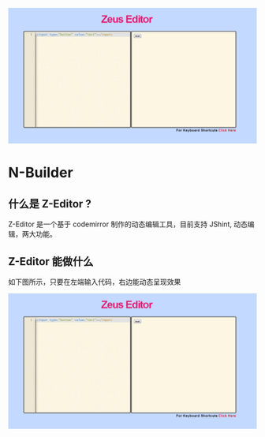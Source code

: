 ![alt text](./editor.png "Title")

N-Builder
============

## 什么是 Z-Editor ?

Z-Editor 是一个基于 codemirror 制作的动态编辑工具，目前支持 JShint, 动态编辑，两大功能。

## Z-Editor 能做什么

如下图所示，只要在左端输入代码，右边能动态呈现效果

![alt text](./editor.png "Title")
